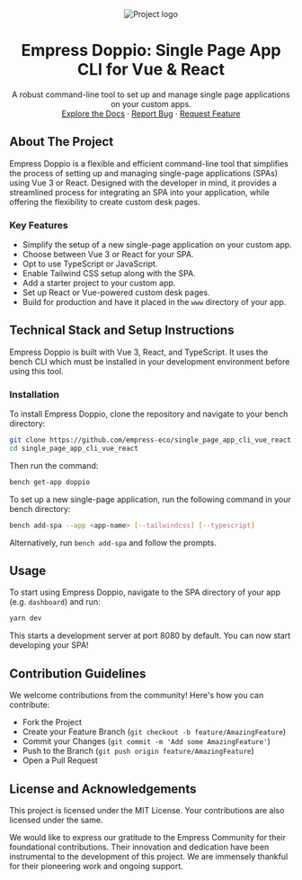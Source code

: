 <div align="center">
    <img src="https://grow.empress.eco/uploads/default/original/2X/1/1f1e1044d3864269d2a613577edb9763890422ab.png" alt="Project logo">
    <h1 align="center">Empress Doppio: Single Page App CLI for Vue & React</h1>
    <p align="center">
        A robust command-line tool to set up and manage single page applications on your custom apps.
        <br />
        <a href="https://grow.empress.eco/">Explore the Docs</a>
        ·
        <a href="https://github.com/empress-eco/single_page_app_cli_vue_react/issues">Report Bug</a>
        ·
        <a href="https://github.com/empress-eco/single_page_app_cli_vue_react/issues/new">Request Feature</a>
    </p>
</div>

## About The Project

Empress Doppio is a flexible and efficient command-line tool that simplifies the process of setting up and managing single-page applications (SPAs) using Vue 3 or React. Designed with the developer in mind, it provides a streamlined process for integrating an SPA into your application, while offering the flexibility to create custom desk pages. 

### Key Features

- Simplify the setup of a new single-page application on your custom app.
- Choose between Vue 3 or React for your SPA.
- Opt to use TypeScript or JavaScript.
- Enable Tailwind CSS setup along with the SPA.
- Add a starter project to your custom app.
- Set up React or Vue-powered custom desk pages.
- Build for production and have it placed in the `www` directory of your app.

## Technical Stack and Setup Instructions

Empress Doppio is built with Vue 3, React, and TypeScript. It uses the bench CLI which must be installed in your development environment before using this tool.

### Installation

To install Empress Doppio, clone the repository and navigate to your bench directory:

```bash
git clone https://github.com/empress-eco/single_page_app_cli_vue_react.git
cd single_page_app_cli_vue_react
```

Then run the command:

```bash
bench get-app doppio
```

To set up a new single-page application, run the following command in your bench directory:

```bash
bench add-spa --app <app-name> [--tailwindcss] [--typescript]
```

Alternatively, run `bench add-spa` and follow the prompts.

## Usage

To start using Empress Doppio, navigate to the SPA directory of your app (e.g. `dashboard`) and run:

```bash
yarn dev
```

This starts a development server at port 8080 by default. You can now start developing your SPA!

## Contribution Guidelines

We welcome contributions from the community! Here's how you can contribute:

- Fork the Project
- Create your Feature Branch (`git checkout -b feature/AmazingFeature`)
- Commit your Changes (`git commit -m 'Add some AmazingFeature'`)
- Push to the Branch (`git push origin feature/AmazingFeature`)
- Open a Pull Request

## License and Acknowledgements

This project is licensed under the MIT License. Your contributions are also licensed under the same.

We would like to express our gratitude to the Empress Community for their foundational contributions. Their innovation and dedication have been instrumental to the development of this project. We are immensely thankful for their pioneering work and ongoing support.
